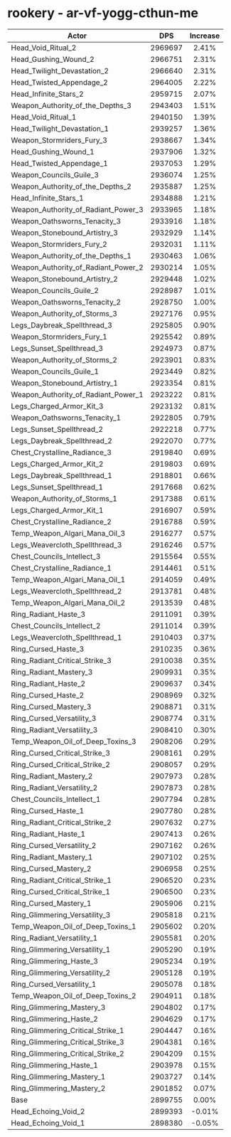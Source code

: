 # rookery - ar-vf-yogg-cthun-me
| Actor | DPS | Increase |
|---|:---:|:---:|
|Head_Void_Ritual_2|2969697|2.41%|
|Head_Gushing_Wound_2|2966751|2.31%|
|Head_Twilight_Devastation_2|2966640|2.31%|
|Head_Twisted_Appendage_2|2964005|2.22%|
|Head_Infinite_Stars_2|2959715|2.07%|
|Weapon_Authority_of_the_Depths_3|2943403|1.51%|
|Head_Void_Ritual_1|2940150|1.39%|
|Head_Twilight_Devastation_1|2939257|1.36%|
|Weapon_Stormriders_Fury_3|2938667|1.34%|
|Head_Gushing_Wound_1|2937906|1.32%|
|Head_Twisted_Appendage_1|2937053|1.29%|
|Weapon_Councils_Guile_3|2936074|1.25%|
|Weapon_Authority_of_the_Depths_2|2935887|1.25%|
|Head_Infinite_Stars_1|2934888|1.21%|
|Weapon_Authority_of_Radiant_Power_3|2933965|1.18%|
|Weapon_Oathsworns_Tenacity_3|2933916|1.18%|
|Weapon_Stonebound_Artistry_3|2932929|1.14%|
|Weapon_Stormriders_Fury_2|2932031|1.11%|
|Weapon_Authority_of_the_Depths_1|2930463|1.06%|
|Weapon_Authority_of_Radiant_Power_2|2930214|1.05%|
|Weapon_Stonebound_Artistry_2|2929448|1.02%|
|Weapon_Councils_Guile_2|2928987|1.01%|
|Weapon_Oathsworns_Tenacity_2|2928750|1.00%|
|Weapon_Authority_of_Storms_3|2927176|0.95%|
|Legs_Daybreak_Spellthread_3|2925805|0.90%|
|Weapon_Stormriders_Fury_1|2925542|0.89%|
|Legs_Sunset_Spellthread_3|2924973|0.87%|
|Weapon_Authority_of_Storms_2|2923901|0.83%|
|Weapon_Councils_Guile_1|2923449|0.82%|
|Weapon_Stonebound_Artistry_1|2923354|0.81%|
|Weapon_Authority_of_Radiant_Power_1|2923222|0.81%|
|Legs_Charged_Armor_Kit_3|2923132|0.81%|
|Weapon_Oathsworns_Tenacity_1|2922805|0.79%|
|Legs_Sunset_Spellthread_2|2922218|0.77%|
|Legs_Daybreak_Spellthread_2|2922070|0.77%|
|Chest_Crystalline_Radiance_3|2919840|0.69%|
|Legs_Charged_Armor_Kit_2|2919803|0.69%|
|Legs_Daybreak_Spellthread_1|2918801|0.66%|
|Legs_Sunset_Spellthread_1|2917668|0.62%|
|Weapon_Authority_of_Storms_1|2917388|0.61%|
|Legs_Charged_Armor_Kit_1|2916907|0.59%|
|Chest_Crystalline_Radiance_2|2916788|0.59%|
|Temp_Weapon_Algari_Mana_Oil_3|2916277|0.57%|
|Legs_Weavercloth_Spellthread_3|2916246|0.57%|
|Chest_Councils_Intellect_3|2915564|0.55%|
|Chest_Crystalline_Radiance_1|2914461|0.51%|
|Temp_Weapon_Algari_Mana_Oil_1|2914059|0.49%|
|Legs_Weavercloth_Spellthread_2|2913781|0.48%|
|Temp_Weapon_Algari_Mana_Oil_2|2913539|0.48%|
|Ring_Radiant_Haste_3|2911091|0.39%|
|Chest_Councils_Intellect_2|2911014|0.39%|
|Legs_Weavercloth_Spellthread_1|2910403|0.37%|
|Ring_Cursed_Haste_3|2910235|0.36%|
|Ring_Radiant_Critical_Strike_3|2910038|0.35%|
|Ring_Radiant_Mastery_3|2909931|0.35%|
|Ring_Radiant_Haste_2|2909637|0.34%|
|Ring_Cursed_Haste_2|2908969|0.32%|
|Ring_Cursed_Mastery_3|2908871|0.31%|
|Ring_Cursed_Versatility_3|2908774|0.31%|
|Ring_Radiant_Versatility_3|2908410|0.30%|
|Temp_Weapon_Oil_of_Deep_Toxins_3|2908206|0.29%|
|Ring_Cursed_Critical_Strike_3|2908161|0.29%|
|Ring_Cursed_Critical_Strike_2|2908057|0.29%|
|Ring_Radiant_Mastery_2|2907973|0.28%|
|Ring_Radiant_Versatility_2|2907873|0.28%|
|Chest_Councils_Intellect_1|2907794|0.28%|
|Ring_Cursed_Haste_1|2907780|0.28%|
|Ring_Radiant_Critical_Strike_2|2907632|0.27%|
|Ring_Radiant_Haste_1|2907413|0.26%|
|Ring_Cursed_Versatility_2|2907162|0.26%|
|Ring_Radiant_Mastery_1|2907102|0.25%|
|Ring_Cursed_Mastery_2|2906958|0.25%|
|Ring_Radiant_Critical_Strike_1|2906520|0.23%|
|Ring_Cursed_Critical_Strike_1|2906500|0.23%|
|Ring_Cursed_Mastery_1|2905906|0.21%|
|Ring_Glimmering_Versatility_3|2905818|0.21%|
|Temp_Weapon_Oil_of_Deep_Toxins_1|2905602|0.20%|
|Ring_Radiant_Versatility_1|2905581|0.20%|
|Ring_Glimmering_Versatility_1|2905290|0.19%|
|Ring_Glimmering_Haste_3|2905234|0.19%|
|Ring_Glimmering_Versatility_2|2905128|0.19%|
|Ring_Cursed_Versatility_1|2905078|0.18%|
|Temp_Weapon_Oil_of_Deep_Toxins_2|2904911|0.18%|
|Ring_Glimmering_Mastery_3|2904802|0.17%|
|Ring_Glimmering_Haste_2|2904629|0.17%|
|Ring_Glimmering_Critical_Strike_1|2904447|0.16%|
|Ring_Glimmering_Critical_Strike_3|2904381|0.16%|
|Ring_Glimmering_Critical_Strike_2|2904209|0.15%|
|Ring_Glimmering_Haste_1|2903978|0.15%|
|Ring_Glimmering_Mastery_1|2903727|0.14%|
|Ring_Glimmering_Mastery_2|2901852|0.07%|
|Base|2899755|0.00%|
|Head_Echoing_Void_2|2899393|-0.01%|
|Head_Echoing_Void_1|2898380|-0.05%|
